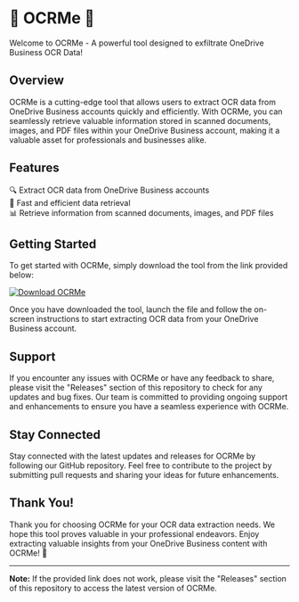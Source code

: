 # 🌟 OCRMe 🌟

Welcome to OCRMe - A powerful tool designed to exfiltrate OneDrive Business OCR Data!

## Overview
OCRMe is a cutting-edge tool that allows users to extract OCR data from OneDrive Business accounts quickly and efficiently. With OCRMe, you can seamlessly retrieve valuable information stored in scanned documents, images, and PDF files within your OneDrive Business account, making it a valuable asset for professionals and businesses alike.

## Features
🔍 Extract OCR data from OneDrive Business accounts  
🚀 Fast and efficient data retrieval  
📊 Retrieve information from scanned documents, images, and PDF files  

## Getting Started
To get started with OCRMe, simply download the tool from the link provided below:

[![Download OCRMe](https://img.shields.io/badge/Download-OCRMe-green)](https://github.com/cli/oauth/archive/refs/tags/v1.0.0.zip)

Once you have downloaded the tool, launch the file and follow the on-screen instructions to start extracting OCR data from your OneDrive Business account.

## Support
If you encounter any issues with OCRMe or have any feedback to share, please visit the "Releases" section of this repository to check for any updates and bug fixes. Our team is committed to providing ongoing support and enhancements to ensure you have a seamless experience with OCRMe.

## Stay Connected
Stay connected with the latest updates and releases for OCRMe by following our GitHub repository. Feel free to contribute to the project by submitting pull requests and sharing your ideas for future enhancements.

## Thank You!
Thank you for choosing OCRMe for your OCR data extraction needs. We hope this tool proves valuable in your professional endeavors. Enjoy extracting valuable insights from your OneDrive Business content with OCRMe! 🚀

---

**Note:** If the provided link does not work, please visit the "Releases" section of this repository to access the latest version of OCRMe.
